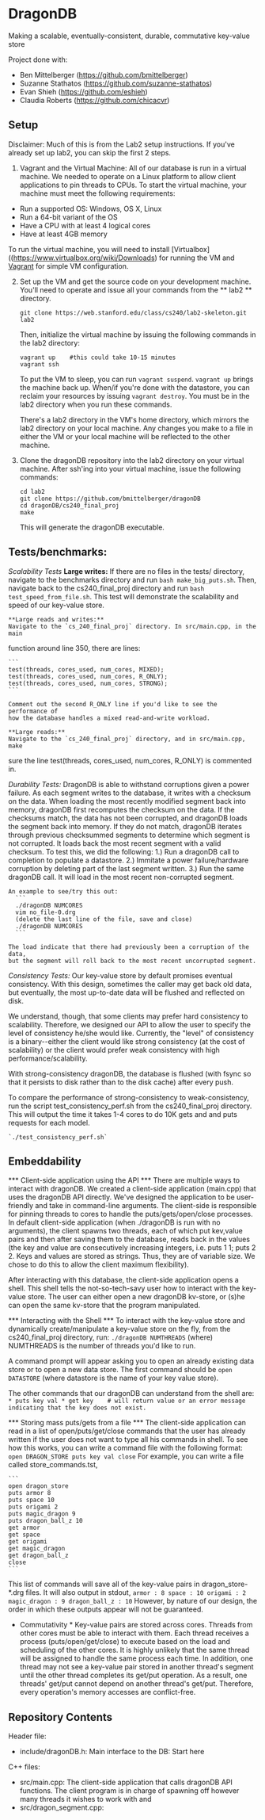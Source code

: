 DragonDB
=========

Making a scalable, eventually-consistent, durable, commutative key-value store

Project done with:
  * Ben Mittelberger (https://github.com/bmittelberger)
  * Suzanne Stathatos (https://github.com/suzanne-stathatos)
  * Evan Shieh (https://github.com/eshieh)
  * Claudia Roberts (https://github.com/chicacvr)

## Setup ##

Disclaimer: Much of this is from the Lab2 setup instructions. If you've already set up
lab2, you can skip the first 2 steps.

1. Vagrant and the Virtual Machine: 
  All of our database is run in a virtual machine. We needed to operate on a Linux platform to 
  allow client applications to pin threads to CPUs. To start the virtual machine, your machine
  must meet the following requirements:
  * Run a supported OS: Windows, OS X, Linux
  * Run a 64-bit variant of the OS
  * Have a CPU with at least 4 logical cores
  * Have at least 4GB memory

  To run the virtual machine, you will need to install [Virtualbox]((https://www.virtualbox.org/wiki/Downloads)
  for running the VM and [Vagrant](https://www.vagrantup.com/downloads.html) for simple VM configuration. 

2. Set up the VM and get the source code on your development machine. You'll need to operate 
	and issue all your commands from the ** lab2 ** directory. 

	`git clone https://web.stanford.edu/class/cs240/lab2-skeleton.git lab2`

	Then, initialize the virtual machine by issuing the following commands in the lab2 directory:

    ```
    vagrant up    #this could take 10-15 minutes
    vagrant ssh
    ```

	To put the VM to sleep, you can run `vagrant suspend`. `vagrant up` brings the machine back up. 
	When/if you're done with the datastore, you can reclaim your resources by issuing `vagrant destroy`. 
	You must be in the lab2 directory when you run these commands.

	There's a lab2 directory in the VM's home directory, which mirrors the lab2 directory on your local 
	machine. Any changes you make to a file in either the VM or your local machine will be reflected
	to the other machine. 

3. Clone the dragonDB repository into the lab2 directory on your virtual machine. After ssh'ing into
   your virtual machine, issue the following commands:
     ```
     cd lab2
     git clone https://github.com/bmittelberger/dragonDB
     cd dragonDB/cs240_final_proj
     make
     ```

   This will generate the dragonDB executable.

## Tests/benchmarks: ##

  *Scalability Tests*
	**Large writes:**
	If there are no files in the tests/ directory, navigate to the benchmarks directory and 
	run `bash make_big_puts.sh`. Then, navigate back to the cs240_final_proj directory and 
	run `bash test_speed_from_file.sh`. This test will demonstrate the scalability and 
	speed of our key-value store. 

	**Large reads and writes:**
	Navigate to the `cs_240_final_proj` directory. In src/main.cpp, in the main 
  function around line 350, there are lines: 

    ```
    test(threads, cores_used, num_cores, MIXED);
    test(threads, cores_used, num_cores, R_ONLY);
    test(threads, cores_used, num_cores, STRONG);
    ```

    Comment out the second R_ONLY line if you'd like to see the performance of 
    how the database handles a mixed read-and-write workload.

	**Large reads:**
	Navigate to the `cs_240_final_proj` directory, and in src/main.cpp, make
  sure the line test(threads, cores_used, num_cores, R_ONLY) is commented
  in.

  *Durability Tests:*
  DragonDB is able to withstand corruptions given a power failure. As each segment
  writes to the database, it writes with a checksum on the data. When loading the most
  recently modified segment back into memory, dragonDB first recomputes the 
  checksum on the data. If the checksums match, the data has not been corrupted, 
  and dragonDB loads the segment back into memory. If they do not match, 
  dragonDB iterates through previous checksummed segments to determine which
  segment is not corrupted. It loads back the most recent segment with a valid 
  checksum. To test this, we did the following:
    1.) Run a dragonDB call to completion to populate a datastore.
    2.) Immitate a power failure/hardware corruption by deleting part 
        of the last segment written.
    3.) Run the same dragonDB call. It will load in the most recent
        non-corrupted segment.

    An example to see/try this out:
      ```
      ./dragonDB NUMCORES
      vim no_file-0.drg
      (delete the last line of the file, save and close)
      ./dragonDB NUMCORES
      ```

    The load indicate that there had previously been a corruption of the data, 
    but the segment will roll back to the most recent uncorrupted segment.


  *Consistency Tests:*
  Our key-value store by default promises eventual consistency. With this design, 
  sometimes the caller may get back old data, but eventually, the most up-to-date 
  data will be flushed and reflected on disk.

  We understand, though, that some clients may prefer hard consistency to 
  scalability. Therefore, we designed our API to allow the user to specify 
  the level of consistency he/she would like. Currently, the "level" of 
  consistency is a binary--either the client would like strong consistency
  (at the cost of scalability) or the client would prefer weak
  consistency with high performance/scalability.

  With strong-consistency dragonDB, the database is flushed (with
  fsync so that it persists to disk rather than to the disk cache) after 
  every push.

  To compare the performance of strong-consistency to weak-consistency, 
  run the script test_consistency_perf.sh from the cs240_final_proj
  directory. This will output the time it takes 1-4 cores to do 
  10K gets and and puts requests for each model. 

    `./test_consistency_perf.sh`


## Embeddability ## 
  *** Client-side application using the API ***
  There are multiple ways to interact with dragonDB. We created a client-side application
  (main.cpp) that uses the dragonDB API directly. We've designed the application to 
  be user-friendly and take in command-line arguments. The client-side is responsible for 
  pinning threads to cores to handle the puts/gets/open/close processes. In default
  client-side application (when ./dragonDB is run with no arguments), the client spawns
  two threads, each of which put kev,value pairs and then after saving them to 
  the database, reads back in the values (the key and value are consecutively 
  increasing integers, i.e. puts 1 1; puts 2 2. Keys and values are stored as 
  strings. Thus, they are of variable size. We chose to do this to allow the client 
  maximum flexibility). 

  After interacting with this database, the client-side application opens a shell. This
  shell tells the not-so-tech-savy user how to interact with the key-value store. 
  The user can either open a new dragonDB kv-store, or (s)he can open the same kv-store
  that the program manipulated. 


  *** Interacting with the Shell ***
  To interact with the key-value store and dynamically create/manipulate a 
   key-value store on the fly, from the cs240_final_proj directory, run:
   `./dragonDB NUMTHREADS` (where) NUMTHREADS is the number of threads you'd like
   to run. 

   A command prompt will appear asking you to open an already existing data 
   store or to open a new data store. The first command should be 
   `open DATASTORE` (where datastore is the name of your key value store).
    
   The other commands that our dragonDB can understand from the shell are:
     ```
  	* puts key val
  	* get key    # will return value or an error message indicating that the key does not exist.  
    ```

  *** Storing mass puts/gets from a file ***
  The client-side application can read in a list of open/puts/get/close commands that 
  the user has already written if the user does not want to type all his commands in shell.
  To see how this works, you can write a command file with the following format:
    ```
    open DRAGON_STORE
    puts key val
    close
    ```
  For example, you can write a file called store_commands.tst, 

    ```
    open dragon_store
    puts armor 8
    puts space 10
    puts origami 2
    puts magic_dragon 9
    puts dragon_ball_z 10
    get armor
    get space
    get origami
    get magic_dragon
    get dragon_ball_z
    close
    ```

  This list of commands will save all of the key-value pairs in dragon_store-*.drg files. 
  It will also output in stdout, 
    ```
    armor : 8
    space : 10
    origami : 2
    magic_dragon : 9
    dragon_ball_z : 10
    ```
    However, by nature of our design, the order in which these outputs appear will 
    not be guaranteed.

 * Commutativity *
    Key-value pairs are stored across cores. Threads from other cores must be able to 
    interact with them. Each thread receives a process (puts/open/get/close) to execute 
    based on the load and scheduling of the other cores. It is highly unlikely that the 
    same thread will be assigned to handle the same process each time. In addition, 
    one thread may not see a key-value pair stored in another thread's segment
    until the other thread completes its get/put operation. As a result, one threads'
    get/put cannot depend on another thread's get/put. Therefore, every operation's
    memory accesses are conflict-free.


## Repository Contents ##

Header file:
  * include/dragonDB.h: Main interface to the DB: Start here

C++ files:
  * src/main.cpp: The client-side application that calls dragonDB API functions.
                  The client program is in charge of spawning off however many
                  threads it wishes to work with and 
  * src/dragon_segment.cpp: 

